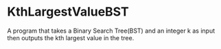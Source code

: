 # KthLargestValueBST

A program that takes a Binary Search Tree(BST) and an integer k as input then outputs the kth largest value in the tree.
